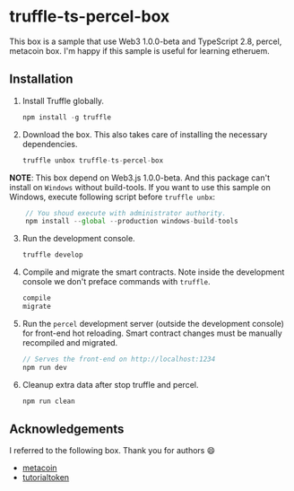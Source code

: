# truffle-ts-percel-box

This box is a sample that use Web3 1.0.0-beta and TypeScript 2.8, percel, metacoin box.
I'm happy if this sample is useful for learning etheruem.

## Installation

1. Install Truffle globally.
    ```javascript
    npm install -g truffle
    ```

2. Download the box. This also takes care of installing the necessary dependencies.
    ```javascript
    truffle unbox truffle-ts-percel-box
    ```

**NOTE**: This box depend on Web3.js 1.0.0-beta. And this package can't install on `Windows` without build-tools.
If you want to use this sample on Windows, execute following script before `truffle unbx`:
```javascript
    // You shoud execute with administrator authority.
    npm install --global --production windows-build-tools
```

3. Run the development console.
    ```javascript
    truffle develop
    ```

4. Compile and migrate the smart contracts. Note inside the development console we don't preface commands with `truffle`.
    ```javascript
    compile
    migrate
    ```

5. Run the `percel` development server (outside the development console) for front-end hot reloading. Smart contract changes must be manually recompiled and migrated.
    ```javascript
    // Serves the front-end on http://localhost:1234
    npm run dev
    ```

6. Cleanup extra data after stop truffle and percel.
     ```javascript
    npm run clean
    ```

## Acknowledgements
I referred to the following box. Thank you for authors :smile:

- [metacoin](http://truffleframework.com/boxes/metacoin)
- [tutorialtoken](http://truffleframework.com/boxes/tutorialtoken)